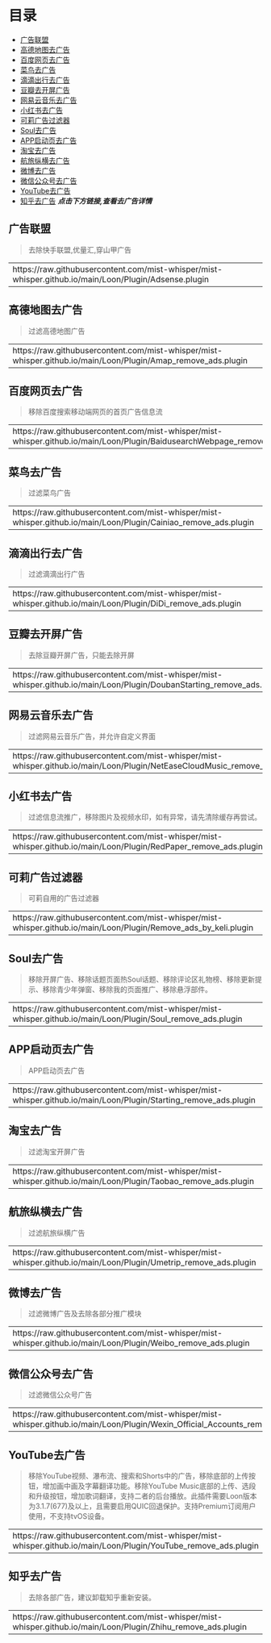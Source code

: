 # 目录

* [广告联盟](https://raw.githubusercontent.com/mist-whisper/mist-whisper.github.io/main/Loon/Plugin/Adsense.plugin)
* [高德地图去广告](https://raw.githubusercontent.com/mist-whisper/mist-whisper.github.io/main/Loon/Plugin/Amap_remove_ads.plugin)
* [百度网页去广告](https://raw.githubusercontent.com/mist-whisper/mist-whisper.github.io/main/Loon/Plugin/BaidusearchWebpage_remove_ads.plugin)
* [菜鸟去广告](https://raw.githubusercontent.com/mist-whisper/mist-whisper.github.io/main/Loon/Plugin/Cainiao_remove_ads.plugin)
* [滴滴出行去广告](https://raw.githubusercontent.com/mist-whisper/mist-whisper.github.io/main/Loon/Plugin/DiDi_remove_ads.plugin)
* [豆瓣去开屏广告](https://raw.githubusercontent.com/mist-whisper/mist-whisper.github.io/main/Loon/Plugin/DoubanStarting_remove_ads.plugin)
* [网易云音乐去广告](https://raw.githubusercontent.com/mist-whisper/mist-whisper.github.io/main/Loon/Plugin/NetEaseCloudMusic_remove_ads.plugin)
* [小红书去广告](https://raw.githubusercontent.com/mist-whisper/mist-whisper.github.io/main/Loon/Plugin/RedPaper_remove_ads.plugin)
* [可莉广告过滤器](https://raw.githubusercontent.com/mist-whisper/mist-whisper.github.io/main/Loon/Plugin/Remove_ads_by_keli.plugin)
* [Soul去广告](https://raw.githubusercontent.com/mist-whisper/mist-whisper.github.io/main/Loon/Plugin/Soul_remove_ads.plugin)
* [APP启动页去广告](https://raw.githubusercontent.com/mist-whisper/mist-whisper.github.io/main/Loon/Plugin/Starting_remove_ads.plugin)
* [淘宝去广告](https://raw.githubusercontent.com/mist-whisper/mist-whisper.github.io/main/Loon/Plugin/Taobao_remove_ads.plugin)
* [航旅纵横去广告](https://raw.githubusercontent.com/mist-whisper/mist-whisper.github.io/main/Loon/Plugin/Umetrip_remove_ads.plugin)
* [微博去广告](https://raw.githubusercontent.com/mist-whisper/mist-whisper.github.io/main/Loon/Plugin/Weibo_remove_ads.plugin)
* [微信公众号去广告](https://raw.githubusercontent.com/mist-whisper/mist-whisper.github.io/main/Loon/Plugin/Wexin_Official_Accounts_remove_ads.plugin)
* [YouTube去广告](https://raw.githubusercontent.com/mist-whisper/mist-whisper.github.io/main/Loon/Plugin/YouTube_remove_ads.plugin)
* [知乎去广告](https://raw.githubusercontent.com/mist-whisper/mist-whisper.github.io/main/Loon/Plugin/Zhihu_remove_ads.plugin)
**_点击下方链接,查看去广告详情_**
## 广告联盟
> 去除快手联盟,优量汇,穿山甲广告

<table>
  <tr>
    <td>https://raw.githubusercontent.com/mist-whisper/mist-whisper.github.io/main/Loon/Plugin/Adsense.plugin</td>
  </tr>
</table>

## 高德地图去广告
> 过滤高德地图广告
<table>
  <tr>
    <td>https://raw.githubusercontent.com/mist-whisper/mist-whisper.github.io/main/Loon/Plugin/Amap_remove_ads.plugin</td>
  </tr>
</table>

## 百度网页去广告
> 移除百度搜索移动端网页的首页广告信息流
<table>
  <tr>
    <td>https://raw.githubusercontent.com/mist-whisper/mist-whisper.github.io/main/Loon/Plugin/BaidusearchWebpage_remove_ads.plugin</td>
  </tr>
</table>

## 菜鸟去广告
> 过滤菜鸟广告
<table>
  <tr>
    <td>https://raw.githubusercontent.com/mist-whisper/mist-whisper.github.io/main/Loon/Plugin/Cainiao_remove_ads.plugin</td>
  </tr>
</table>

## 滴滴出行去广告
> 过滤滴滴出行广告
<table>
  <tr>
    <td>https://raw.githubusercontent.com/mist-whisper/mist-whisper.github.io/main/Loon/Plugin/DiDi_remove_ads.plugin</td>
  </tr>
</table>

## 豆瓣去开屏广告
> 去除豆瓣开屏广告，只能去除开屏
<table>
  <tr>
    <td>https://raw.githubusercontent.com/mist-whisper/mist-whisper.github.io/main/Loon/Plugin/DoubanStarting_remove_ads.plugin</td>
  </tr>
</table>

## 网易云音乐去广告
> 过滤网易云音乐广告，并允许自定义界面
<table>
  <tr>
    <td>https://raw.githubusercontent.com/mist-whisper/mist-whisper.github.io/main/Loon/Plugin/NetEaseCloudMusic_remove_ads.plugin</td>
  </tr>
</table>

## 小红书去广告
> 过滤信息流推广，移除图片及视频水印，如有异常，请先清除缓存再尝试。
<table>
  <tr>
    <td>https://raw.githubusercontent.com/mist-whisper/mist-whisper.github.io/main/Loon/Plugin/RedPaper_remove_ads.plugin</td>
  </tr>
</table>

## 可莉广告过滤器
> 可莉自用的广告过滤器
<table>
  <tr>
    <td>https://raw.githubusercontent.com/mist-whisper/mist-whisper.github.io/main/Loon/Plugin/Remove_ads_by_keli.plugin</td>
  </tr>
</table>

## Soul去广告
> 移除开屏广告、移除话题页面热Soul话题、移除评论区礼物榜、移除更新提示、移除青少年弹窗、移除我的页面推广、移除悬浮部件。
<table>
  <tr>
    <td>https://raw.githubusercontent.com/mist-whisper/mist-whisper.github.io/main/Loon/Plugin/Soul_remove_ads.plugin</td>
  </tr>
</table>

## APP启动页去广告
> APP启动页去广告
<table>
  <tr>
    <td>https://raw.githubusercontent.com/mist-whisper/mist-whisper.github.io/main/Loon/Plugin/Starting_remove_ads.plugin</td>
  </tr>
</table>

## 淘宝去广告
> 过滤淘宝开屏广告
<table>
  <tr>
    <td>https://raw.githubusercontent.com/mist-whisper/mist-whisper.github.io/main/Loon/Plugin/Taobao_remove_ads.plugin</td>
  </tr>
</table>

## 航旅纵横去广告
> 过滤航旅纵横广告
<table>
  <tr>
    <td>https://raw.githubusercontent.com/mist-whisper/mist-whisper.github.io/main/Loon/Plugin/Umetrip_remove_ads.plugin</td>
  </tr>
</table>

## 微博去广告
> 过滤微博广告及去除各部分推广模块
<table>
  <tr>
    <td>https://raw.githubusercontent.com/mist-whisper/mist-whisper.github.io/main/Loon/Plugin/Weibo_remove_ads.plugin</td>
  </tr>
</table>

## 微信公众号去广告
> 过滤微信公众号广告
<table>
  <tr>
    <td>https://raw.githubusercontent.com/mist-whisper/mist-whisper.github.io/main/Loon/Plugin/Wexin_Official_Accounts_remove_ads.plugin</td>
  </tr>
</table>

## YouTube去广告
> 移除YouTube视频、瀑布流、搜索和Shorts中的广告，移除底部的上传按钮，增加画中画及字幕翻译功能。移除YouTube Music底部的上传、选段和升级按钮，增加歌词翻译，支持二者的后台播放。此插件需要Loon版本为3.1.7(677)及以上，且需要启用QUIC回退保护。支持Premium订阅用户使用，不支持tvOS设备。
<table>
  <tr>
    <td>https://raw.githubusercontent.com/mist-whisper/mist-whisper.github.io/main/Loon/Plugin/YouTube_remove_ads.plugin</td>
  </tr>
</table>

## 知乎去广告
> 去除各部广告，建议卸载知乎重新安装。
<table>
  <tr>
    <td>https://raw.githubusercontent.com/mist-whisper/mist-whisper.github.io/main/Loon/Plugin/Zhihu_remove_ads.plugin</td>
  </tr>
</table>
